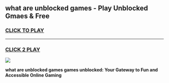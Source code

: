 
## what are unblocked games - Play Unblocked Gmaes & Free
<h3>
<a href="https://premium.freeplayer.one?title=what_are_unblocked_games&ref=19F">CLICK TO PLAY</a></h3>
<hr>

<h3>
<a href="https://premium.freeplayer.one?title=what_are_unblocked_games&ref=19F">CLICK 2 PLAY</a>
  
</h3>

<a href="https://premium.freeplayer.one?title=what_are_unblocked_games&ref=19F/"><img src="https://clearcache.store/games.png"></a>


**what are unblocked games games unblocked: Your Gateway to Fun and Accessible Online Gaming**
